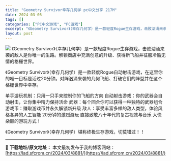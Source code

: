 ```yaml
---
title: "Geometry Survivor幸存几何学 pc中文分享 217M"
date: 2024-03-05
tags: []
categories: ["PC中文游戏", "PC游戏"]
excerpt: "《Geometry Survivor》（幸存几何学）是一款轻度Rogue生存游戏，击败汹涌来袭的敌人是你唯一的生路。解锁商店中充满创意的升级、获得新飞船并征服冷酷无情的格栅世界。 《Geometry Survivor》（幸存几何学）是一款轻度Rogue自动射击游戏，在这里你的唯一目标是活过20分钟。&hellip;"
layout: post
---
```


<img class="game_header_image_full aligncenter" src="https://cdn.akamai.steamstatic.com/steam/apps/2489010/header.jpg?t=1708524654" />
《Geometry Survivor》（幸存几何学）是一款轻度Rogue生存游戏，击败汹涌来袭的敌人是你唯一的生路。解锁商店中充满创意的升级、获得新飞船并征服冷酷无情的格栅世界。

《Geometry Survivor》（幸存几何学）是一款轻度Rogue自动射击游戏，在这里你的唯一目标是活过20分钟。对阵汹涌来袭的几何飞船、打破它们的阵型并在这个格栅世界中幸存。

单手游玩机制：只用一只手来控制你的飞船的方向
自动射击游戏：你的武器会自动射击，让你集中精力保持活命
武器：每个回合你可以获得一种独特的武器组合
游戏币：赚取游戏币并永久解锁新升级
敌人：享受丰富多样的敌人类型，体验风格各异的人工智能
20分钟的激烈游玩
直接致敬八十年代的复古视效与音乐
大快朵颐的游玩方式！

《Geometry Survivor》（幸存几何学）堪称终极生存游戏，切莫错过！！

---
📖 **下载地址/原文地址：** 本文最初发布于我的博客网站：[https://lad.sfcrom.cn/2024/03/8881/](https://lad.sfcrom.cn/2024/03/8881/)
